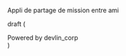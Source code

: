 Appli de partage de mission entre ami

draft (<footer className="row-start-3 flex gap-6 flex-wrap items-center justify-center">
                <div className="text-sm font-small text-gray-800">Powered by devlin_corp</div>
            </footer>)